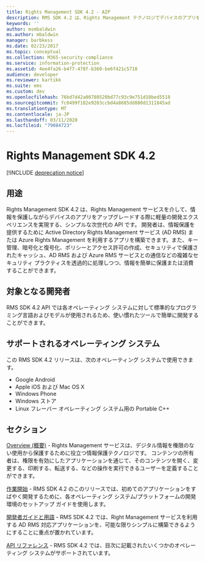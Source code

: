 ```yaml
---
title: Rights Management SDK 4.2 - AIP
description: RMS SDK 4.2 は、Rights Management テクノロジでデバイスのアプリをアップグレードする際に軽量の開発エクスペリエンスを実現する、シンプルな次世代の API です。
keywords: ''
author: msmbaldwin
ms.author: mbaldwin
manager: barbkess
ms.date: 02/23/2017
ms.topic: conceptual
ms.collection: M365-security-compliance
ms.service: information-protection
ms.assetid: 4ee4fa26-b4f7-478f-b360-be6f421c5718
audience: developer
ms.reviewer: kartikk
ms.suite: ems
ms.custom: dev
ms.openlocfilehash: 76bd7d42a00780520bd77c93c9e751d10bed5518
ms.sourcegitcommit: fc0499f182e9203ccbd4a8685dd880d1311845ad
ms.translationtype: MT
ms.contentlocale: ja-JP
ms.lasthandoff: 03/11/2020
ms.locfileid: "79084723"
---
```

# <a name="rights-management-sdk42"></a>Rights Management SDK 4.2

[!INCLUDE [deprecation notice](../includes/deprecation-warning.md)]

## <a name="purpose"></a>用途

Rights Management SDK 4.2 は、Rights Management サービスを介して、情報を保護しながらデバイスのアプリをアップグレードする際に軽量の開発エクスペリエンスを実現する、シンプルな次世代の API です。 開発者は、情報保護を提供するために Active Directory Rights Management サービス (AD RMS) または Azure Rights Management を利用するアプリを構築できます。また、キー管理、暗号化と復号化、ポリシーとアクセス許可の作成、セキュリティで保護されたキャッシュ、AD RMS および Azure RMS サービスとの通信などの複雑なセキュリティ プラクティスを透過的に処理しつつ、情報を簡単に保護または消費することができます。

## <a name="developer-audience"></a>対象となる開発者

RMS SDK 4.2 API では各オペレーティング システムに対して標準的なプログラミング言語およびモデルが使用されるため、使い慣れたツールで簡単に開発することができます。

## <a name="supported-operating-systems"></a>サポートされるオペレーティング システム

この RMS SDK 4.2 リリースは、次のオペレーティング システムで使用できます。

- Google Android
- Apple iOS および Mac OS X
- Windows Phone
- Windows ストア
- Linux フレーバー オペレーティング システム用の Portable C++

## <a name="sections"></a>セクション

[Overview (概要)](overview.md) - Rights Management サービスは、デジタル情報を権限のない使用から保護するために役立つ情報保護テクノロジです。 コンテンツの所有者は、権限を有効にしたアプリケーションを通じて、そのコンテンツを開く、変更する、印刷する、転送する、などの操作を実行できるユーザーを定義することができます。

[作業開始](get-started.md) - RMS SDK 4.2 のこのリリースでは、初めてのアプリケーションをすばやく開発するために、各オペレーティング システム/プラットフォームの開発環境のセットアップ ガイドを使用します。

[開発者ガイドと用語](core-concepts.md) - RMS SDK 4.2 では、Right Management サービスを利用する AD RMS 対応アプリケーションを、可能な限りシンプルに構築できるようにすることに重点が置かれています。

[API リファレンス](api-reference-4-2.md) - RMS SDK 4.2 では、目次に記載されたいくつかのオペレーティング システムがサポートされています。

